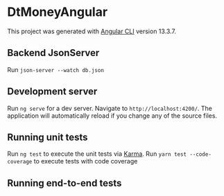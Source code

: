 # DtMoneyAngular

This project was generated with [Angular CLI](https://github.com/angular/angular-cli) version 13.3.7.

## Backend JsonServer

Run `json-server --watch db.json`

## Development server

Run `ng serve` for a dev server. Navigate to `http://localhost:4200/`. The application will automatically reload if you change any of the source files.

## Running unit tests

Run `ng test` to execute the unit tests via [Karma](https://karma-runner.github.io).
Run `yarn test --code-coverage` to execute tests with code coverage

## Running end-to-end tests
